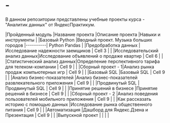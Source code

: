 # -
В данном репозитории представлены учебные проекты курса - "Аналитик данных" от ЯндексПрактикум.

|Пройденный модуль |Название проекта |Описание проекта |Навыки и инструменты |
|Базовый Python |Вводный проект. Музыка больших городов |----------| Python Pandas |
|Предобработка данных |Исследование надежности заемщиков | Cell 3   | |
|Исследовательский анализ данных|Исследование объявлений о продаже квартир | Cell 6   | |
|Статистический анализ данных|Определение перспективного тарифа для телеком-компании | Cell 9   | |
|Сборный проект - 1|Анализ рынка продаж компьютерных игр | Cell 9   | |
|Базовый SQL |Базовый SQL | Cell 9   | |
|Анализ бизнес-показателей |Анализ бизнес-показателей развлекательного приложения | Cell 9   | |
|Продвинутый SQL |Продвинутый SQL | Cell 9   | |
|Принятие решений в бизнесе |Принятие решений в бизнесе | Cell 9   | |
|Сборный проект - 2 |Анализ поведения пользователей мобильного приложения | Cell 9   | |
|Как рассказать историю с помощью данных |Исследование рынка общественного питания | Cell 9   | |
|Автоматизация |Дашборд для Яндекс.Дзена и Презентация | Cell 9   | |
|Выпускной проект | | | |
